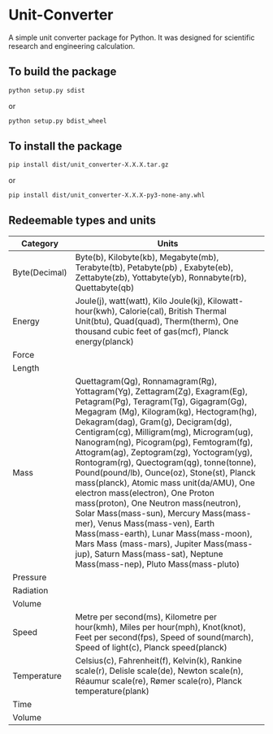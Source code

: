 # Unit-Converter

A simple unit converter package for Python. It was designed for scientific research and engineering calculation.

## To build the package

```bash
python setup.py sdist
```

or

```bash
python setup.py bdist_wheel
```

## To install the package

```bash
pip install dist/unit_converter-X.X.X.tar.gz
```

or

```bash
pip install dist/unit_converter-X.X.X-py3-none-any.whl
```


## Redeemable types and units
| Category    | Units                                                                                                                                                                                                                                                                                                                                                                                                                                    |
|-------------------|------------------------------------------------------------------------------------------------------------------------------------------------------------------------------------------------------------------------------------------------------------------------------------------------------------------------------------------------------------------------------------------------------------------------------------------|
|Byte(Decimal) | Byte(b), Kilobyte(kb), Megabyte(mb), Terabyte(tb), Petabyte(pb) , Exabyte(eb), Zettabyte(zb), Yottabyte(yb), Ronnabyte(rb), Quettabyte(qb)|
|Energy| Joule(j), watt(watt), Kilo Joule(kj), Kilowatt-hour(kwh), Calorie(cal), British Thermal Unit(btu), Quad(quad), Therm(therm), One thousand cubic feet of gas(mcf), Planck energy(planck)|
|Force ||
|Length||
|Mass|Quettagram(Qg), Ronnamagram(Rg), Yottagram(Yg), Zettagram(Zg), Exagram(Eg), Petagram(Pg), Teragram(Tg), Gigagram(Gg), Megagram (Mg), Kilogram(kg), Hectogram(hg), Dekagram(dag), Gram(g), Decigram(dg), Centigram(cg), Milligram(mg), Microgram(ug), Nanogram(ng), Picogram(pg), Femtogram(fg), Attogram(ag), Zeptogram(zg), Yoctogram(yg),  Rontogram(rg), Quectogram(qg), tonne(tonne), Pound(pound/lb), Ounce(oz), Stone(st), Planck mass(planck), Atomic mass unit(da/AMU), One electron mass(electron), One Proton mass(proton), One Neutron mass(neutron), Solar Mass(mass-sun), Mercury Mass(mass-mer), Venus Mass(mass-ven), Earth Mass(mass-earth), Lunar Mass(mass-moon), Mars Mass (mass-mars), Jupiter Mass(mass-jup), Saturn Mass(mass-sat), Neptune Mass(mass-nep), Pluto Mass(mass-pluto)|
|Pressure||
|Radiation||
|Volume||
|Speed| Metre per second(ms), Kilometre per hour(kmh), Miles per hour(mph), Knot(knot), Feet per second(fps), Speed of sound(march), Speed of light(c), Planck speed(planck)|
|Temperature| Celsius(c), Fahrenheit(f), Kelvin(k), Rankine scale(r), Delisle scale(de), Newton scale(n), Réaumur scale(re), Rømer scale(ro), Planck temperature(plank)|
|Time||
|Volume||



  
